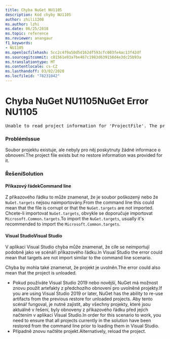 ```yaml
---
title: Chyba NuGet NU1105
description: Kód chyby NU1105
author: zhili1208
ms.author: lzhi
ms.date: 06/25/2018
ms.topic: reference
ms.reviewer: anangaur
f1_keywords:
- NU1105
ms.openlocfilehash: 5cc2c4f9a50d5d162df593cfc003fe4ac13f42df
ms.sourcegitcommit: c81561e93a7be467c1983d639158d4e3dc25b93a
ms.translationtype: MT
ms.contentlocale: cs-CZ
ms.lasthandoff: 03/02/2020
ms.locfileid: "78231042"
---
```

# <a name="nuget-error-nu1105"></a><span data-ttu-id="348b6-103">Chyba NuGet NU1105</span><span class="sxs-lookup"><span data-stu-id="348b6-103">NuGet Error NU1105</span></span>

<pre>Unable to read project information for 'ProjectFile'. The project file may be invalid or missing targets required for restore.</pre>

### <a name="issue"></a><span data-ttu-id="348b6-104">Problém</span><span class="sxs-lookup"><span data-stu-id="348b6-104">Issue</span></span>
<span data-ttu-id="348b6-105">Soubor projektu existuje, ale nebyly pro něj poskytnuty žádné informace o obnovení.</span><span class="sxs-lookup"><span data-stu-id="348b6-105">The project file exists but no restore information was provided for it.</span></span>

### <a name="solution"></a><span data-ttu-id="348b6-106">Řešení</span><span class="sxs-lookup"><span data-stu-id="348b6-106">Solution</span></span>

#### <a name="command-line"></a><span data-ttu-id="348b6-107">Příkazový řádek</span><span class="sxs-lookup"><span data-stu-id="348b6-107">Command line</span></span>

<span data-ttu-id="348b6-108">Z příkazového řádku to může znamenat, že je soubor poškozený nebo že `NuGet.targets` nejsou naimportovány.</span><span class="sxs-lookup"><span data-stu-id="348b6-108">From the command line this could mean that the file is corrupt or that the `NuGet.targets` are not imported.</span></span>
<span data-ttu-id="348b6-109">Chcete-li importovat `NuGet.targets`, obvykle se doporučuje importovat `Microsoft.Common.targets`.</span><span class="sxs-lookup"><span data-stu-id="348b6-109">To import the `NuGet.targets`, usually it's recommended to import the `Microsoft.Common.targets`.</span></span>

#### <a name="visual-studio"></a><span data-ttu-id="348b6-110">Visual Studio</span><span class="sxs-lookup"><span data-stu-id="348b6-110">Visual Studio</span></span>

<span data-ttu-id="348b6-111">V aplikaci Visual Studio chyba může znamenat, že cíle se neimportují podobně jako ve scénáři příkazového řádku.</span><span class="sxs-lookup"><span data-stu-id="348b6-111">In Visual Studio the error could mean that targets are not import similar to the command line scenario.</span></span>

<span data-ttu-id="348b6-112">Chyba by mohla také znamenat, že projekt je uvolněn.</span><span class="sxs-lookup"><span data-stu-id="348b6-112">The error could also mean that the project is unloaded.</span></span>

* <span data-ttu-id="348b6-113">Pokud používáte Visual Studio 2019 nebo novější, NuGet má možnost znovu použít artefakty z předchozího obnovení pro uvolněné projekty.</span><span class="sxs-lookup"><span data-stu-id="348b6-113">If you are using Visual Studio 2019 or later, NuGet has the ability to re-use artifacts from the previous restore for unloaded projects.</span></span> <span data-ttu-id="348b6-114">Aby tento scénář fungoval, je nutné zajistit, aby všechny projekty, které jsou aktuálně v řešení, byly obnoveny z příkazového řádku před jejich načtením v aplikaci Visual Studio.</span><span class="sxs-lookup"><span data-stu-id="348b6-114">In order for this scenario to work, you need to ensure that all projects currently in the solution have been restored from the command line prior to loading them in Visual Studio.</span></span>
* <span data-ttu-id="348b6-115">Případně znovu načtěte projekt.</span><span class="sxs-lookup"><span data-stu-id="348b6-115">Alternatively, reload the project.</span></span>
